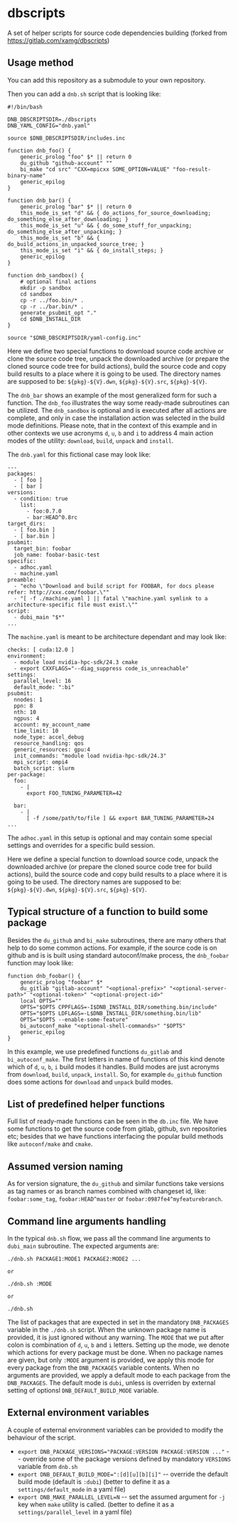 # dbscripts

A set of helper scripts for source code dependencies building (forked from https://gitlab.com/xamg/dbscripts)

## Usage method

You can add this repository as a submodule to your own repository.

Then you can add a `dnb.sh` script that is looking like:

```
#!/bin/bash

DNB_DBSCRIPTSDIR=./dbscripts
DNB_YAML_CONFIG="dnb.yaml"

source $DNB_DBSCRIPTSDIR/includes.inc

function dnb_foo() {
    generic_prolog "foo" $* || return 0
    du_github "github-account" ""
    bi_make "cd src" "CXX=mpicxx SOME_OPTION=VALUE" "foo-result-binary-name"
    generic_epilog
}

function dnb_bar() {
    generic_prolog "bar" $* || return 0
    this_mode_is_set "d" && { do_actions_for_source_downloading; do_something_else_after_downloading; }
    this_mode_is_set "u" && { do_some_stuff_for_unpacking; do_something_else_after_unpacking; }
    this_mode_is_set "b" && { do_build_actions_in_unpacked_source_tree; }
    this_mode_is_set "i" && { do_install_steps; }
    generic_epilog
}

function dnb_sandbox() {
    # optional final actions
    mkdir -p sandbox
    cd sandbox
    cp -r ../foo.bin/* .
    cp -r ../bar.bin/* .
    generate_psubmit_opt "."
    cd $DNB_INSTALL_DIR
}

source "$DNB_DBSCRIPTSDIR/yaml-config.inc"
```

Here we define two special functions to download source code archive or clone the source code tree, unpack the downloaded archive (or prepare the cloned source code tree for build actions), build the source code and copy build results to a place where it is going to be used. The directory names are supposed to be: `${pkg}-${V}.dwn`, `${pkg}-${V}.src`, `${pkg}-${V}`.

The `dnb_bar` shows an example of the most generalized form for such a function. The `dnb_foo` illustrates the way some ready-made subroutines can be utilized. The `dnb_sandbox` is optional and is executed after all actions are complete, and only in case the installation action was selected in the build mode definitions. Please note, that in the context of this example and in other contexts we use acronyms `d`, `u`, `b` and `i` to address 4 main action modes of the utility: `download`, `build`, `unpack` and `install`. 

The `dnb.yaml` for this fictional case may look like:

```
---
packages:
  - [ foo ]
  - [ bar ]
versions:
  - condition: true
    list:
      - foo:0.7.0
      - bar:HEAD^0.8rc
target_dirs:
  - [ foo.bin ]
  - [ bar.bin ]
psubmit:
  target_bin: foobar
  job_name: foobar-basic-test
specific:
  - adhoc.yaml
  - machine.yaml
preamble:
  - "echo \"Download and build script for FOOBAR, for docs please refer: http://xxx.com/foobar.\""
  - "[ -f ./machine.yaml ] || fatal \"machine.yaml symlink to a architecture-specific file must exist.\""
script:
  - dubi_main "$*"
...
```

The `machine.yaml` is meant to be architecture dependant and may look like:

```
checks: [ cuda:12.0 ]
environment:
  - module load nvidia-hpc-sdk/24.3 cmake
  - export CXXFLAGS="--diag_suppress code_is_unreachable"
settings:
  parallel_level: 16
  default_mode: ":bi"
psubmit:
  nnodes: 1
  ppn: 8
  nth: 10
  ngpus: 4
  account: my_account_name
  time_limit: 10
  node_type: accel_debug
  resource_handling: qos
  generic_resources: gpu:4
  init_commands: "module load nvidia-hpc-sdk/24.3"
  mpi_script: ompi4
  batch_script: slurm
per-package:
  foo:
    - |
      export FOO_TUNING_PARAMETER=42

  bar:
    - |
      [ -f /some/path/to/file ] && export BAR_TUNING_PARAMETER=24 
...
```

The `adhoc.yaml` in this setup is optional and may contain some special settings and overrides for a specific build session.

Here we define a special function to download source code, unpack the downloaded archive (or prepare the cloned source code tree for build actions), build the source code and copy build results to a place where it is going to be used. The directory names are supposed to be: `${pkg}-${V}.dwn`, `${pkg}-${V}.src`, `${pkg}-${V}`.

## Typical structure of a function to build some package

Besides the `du_github` and `bi_make` subroutines, there are many others that help to do some common actions. For example, if the source code is on github and is is built using standard autoconf/make process, the `dnb_foobar` function may look like:

```
function dnb_foobar() {
    generic_prolog "foobar" $*
    du_gitlab "gitlab-account" "<optional-prefix>" "<optional-server-path>" "<optional-token>" "<optional-project-id>"
    local OPTS=""
    OPTS="$OPTS CPPFLAGS=-I$DNB_INSTALL_DIR/something.bin/include"
    OPTS="$OPTS LDFLAGS=-L$DNB_INSTALL_DIR/something.bin/lib"
    OPTS="$OPTS --enable-some-feature"
    bi_autoconf_make "<optional-shell-commands>" "$OPTS" 
    generic_epilog 
}
```

In this example, we use predefined functions `du_gitlab` and `bi_autoconf_make`. The first letters in name of functions of this kind denote which of `d`, `u`, `b`, `i` build modes it handles. Build modes are just acronyms from `download`, `build`, `unpack`, `install`. So, for example `du_github` function does some actions for `download` and `unpack` build modes.

## List of predefined helper functions

Full list of ready-made functions can be seen in the `db.inc` file. We have some functions to get the source code from gitlab, github, svn repositories etc; besides that we have functions interfacing the popular build methods like `autoconf/make` and `cmake`. 


## Assumed version naming

As for version signature, the `du_github` and similar functions take versions as tag names or as branch names combined with changeset id, like: `foobar:some_tag`, `foobar:HEAD^master` or `foobar:0987fe4^myfeaturebranch`.

## Command line arguments handling

In the typical `dnb.sh` flow, we pass all the command line arguments to `dubi_main` subroutine. The expected arguments are:

```
./dnb.sh PACKAGE1:MODE1 PACKAGE2:MODE2 ...

or

./dnb.sh :MODE

or

./dnb.sh
```

The list of packages that are expected in set in the mandatory `DNB_PACKAGES` variable in the `./dnb.sh` script. When the unknown package name is provided, it is just ignored without any warning. The `MODE` that we put after colon is combination of `d`, `u`, `b` and `i` letters. Setting up the mode, we denote which actions for every package must be done. When no package names are given, but only `:MODE` argument is provided, we apply this mode for every package from the `DNB_PACKAGES` variable contents. When no arguments are provided, we apply a default mode to each package from the `DNB_PACKAGES`. The default mode is `dubi`, unless is overriden by external setting of optionsl `DNB_DEFAULT_BUILD_MODE` variable.

## External environment variables

A couple of external environment variables can be provided to modify the behaviour of the script. 

- `export DNB_PACKAGE_VERSIONS="PACKAGE:VERSION PACKAGE:VERSION ..."` -- override some of the package versions defined by mandatory `VERSIONS` variable from `dnb.sh`
- `export DNB_DEFAULT_BUILD_MODE=":[d][u][b][i]"` -- override the default build mode (default is `:dubi`) (better to define it as a `settings/default_mode` in a yaml file)
- `export DNB_MAKE_PARALLEL_LEVEL=N` -- set the assumed argument for `-j` key when `make` utility is called. (better to define it as a `settings/parallel_level` in a yaml file)

